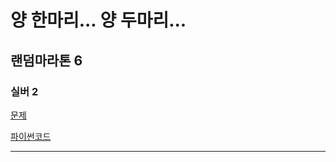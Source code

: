 # 양 한마리... 양 두마리...
## 랜덤마라톤 6
### 실버 2
[문제](https://www.acmicpc.net/problem/11123)

[파이썬코드](11123.py)

---